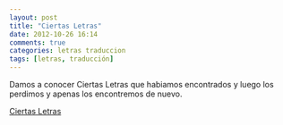```yaml
---
layout: post
title: "Ciertas Letras"
date: 2012-10-26 16:14
comments: true
categories: letras traduccion
tags: [letras, traducción]
---
```


Damos a conocer Ciertas Letras que habiamos encontrados y luego los perdimos y apenas los encontremos de nuevo.

[Ciertas Letras](/letras "Ciertas Letras Sigue a Otros como es la Zeta prinipalmente pero hasta el B sigue el A y el A a B si vas de reversa")
